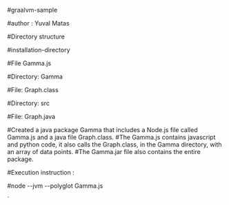 #graalvm-sample


#author : Yuval Matas


#Directory structure

#installation-directory

#File Gamma.js

#Directory: Gamma

#File: Graph.class

#Directory: src 

#File: Graph.java


#Created a java package Gamma that includes a Node.js file called Gamma.js and a java file Graph.class.
#The Gamma.js contains javascript and python code, it also calls the Graph.class, in the Gamma directory,  with an array of data points.
#The Gamma.jar file also contains the entire package.

#Execution instruction :

#node  --jvm --polyglot   Gamma.js

`
